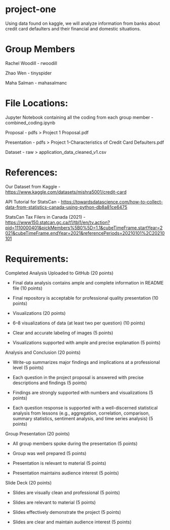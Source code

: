 # project-one

Using data found on kaggle, we will analyze information from banks about credit card defaulters and their financial and domestic situations.

# Group Members

Rachel Woodill - rwoodill

Zhao Wen - tinyspider

Maha Salman - mahasalmanc

# File Locations:

Jupyter Notebook containing all the coding from each group member - combined_coding.ipynb

Proposal - pdfs > Project 1 Proposal.pdf

Presentation - pdfs > Project 1-Characteristics of Credit Card Defaulters.pdf

Dataset - raw > application_data_cleaned_v1.csv

# References:

Our Dataset from Kaggle - https://www.kaggle.com/datasets/mishra5001/credit-card

API Tutorial for StatsCan - https://towardsdatascience.com/how-to-collect-data-from-statistics-canada-using-python-db8a81ce6475

StatsCan Tax Filers in Canada (2021) - https://www150.statcan.gc.ca/t1/tbl1/en/tv.action?pid=1110000401&pickMembers%5B0%5D=1.1&cubeTimeFrame.startYear=2021&cubeTimeFrame.endYear=2021&referencePeriods=20210101%2C20210101

# Requirements:
Completed Analysis Uploaded to GitHub (20 points)

- Final data analysis contains ample and complete information in README file (10 points)

- Final repository is acceptable for professional quality presentation (10 points)

- Visualizations (20 points)

- 6–8 visualizations of data (at least two per question) (10 points)

- Clear and accurate labeling of images (5 points)

- Visualizations supported with ample and precise explanation (5 points)

Analysis and Conclusion (20 points)

- Write-up summarizes major findings and implications at a professional level (5 points)

- Each question in the project proposal is answered with precise descriptions and findings (5 points)

- Findings are strongly supported with numbers and visualizations (5 points)

- Each question response is supported with a well-discerned statistical analysis from lessons (e.g., aggregation, correlation, comparison, summary statistics, sentiment analysis, and time series analysis) (5 points)

Group Presentation (20 points)

- All group members spoke during the presentation (5 points)

- Group was well prepared (5 points)

- Presentation is relevant to material (5 points)

- Presentation maintains audience interest (5 points)

Slide Deck (20 points)

- Slides are visually clean and professional (5 points)

- Slides are relevant to material (5 points)

- Slides effectively demonstrate the project (5 points)

- Slides are clear and maintain audience interest (5 points)
